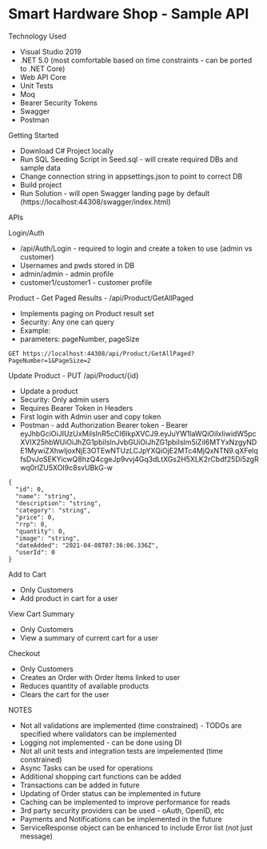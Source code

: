 # Smart Hardware Shop - Sample API

Technology Used
* Visual Studio 2019
* .NET 5.0 (most comfortable based on time constraints - can be ported to .NET Core)
* Web API Core
* Unit Tests
* Moq
* Bearer Security Tokens
* Swagger
* Postman


Getting Started
* Download C# Project locally
* Run SQL Seeding Script in Seed.sql - will create required DBs and sample data
* Change connection string in appsettings.json to point to correct DB
* Build project
* Run Solution - will open Swagger landing page by default (https://localhost:44308/swagger/index.html)

APIs

Login/Auth
*  /api/Auth/Login - required to login and create a token to use (admin vs customer)
* Usernames and pwds stored in DB
* admin/admin - admin profile
* customer1/customer1 - customer profile

Product - Get Paged Results - /api​/Product​/GetAllPaged
* Implements paging on Product result set
* Security: Any one can query
* Example: 
* parameters: pageNumber, pageSize
```shell script
GET https://localhost:44308/api/Product/GetAllPaged?PageNumber=1&PageSize=2
```

Update Product - PUT /api/Product/{id}
* Update a product
* Security: Only admin users
* Requires Bearer Token in Headers
* First login with Admin user and copy token
* Postman - add Authorization Bearer token - Bearer eyJhbGciOiJIUzUxMiIsInR5cCI6IkpXVCJ9.eyJuYW1laWQiOiIxIiwidW5pcXVlX25hbWUiOiJhZG1pbiIsInJvbGUiOiJhZG1pbiIsIm5iZiI6MTYxNzgyNDE1MywiZXhwIjoxNjE3OTEwNTUzLCJpYXQiOjE2MTc4MjQxNTN9.qXFelqfsDvJoSEKYicwQ8hzQ4cgeJp9vvj4Gq3dLtXGs2H5XLK2rCbdf25Di5zgRwq0rlZU5XOI9c8svUBkG-w
```shell script
{
  "id": 0,
  "name": "string",
  "description": "string",
  "category": "string",
  "price": 0,
  "rrp": 0,
  "quantity": 0,
  "image": "string",
  "dateAdded": "2021-04-08T07:36:06.336Z",
  "userId": 0
}
```

Add to Cart 
* Only Customers
* Add product in cart for a user

View Cart Summary
* Only Customers
* View a summary of current cart for a user

Checkout
* Only Customers
* Creates an Order with Order Items linked to user
* Reduces quantity of available products
* Clears the cart for the user


NOTES
* Not all validations are implemented (time constrained) - TODOs are specified where validators can be implemented
* Logging not implemented - can be done using DI
* Not all unit tests and integration tests are impelemented (time constrained)
* Async Tasks can be used for operations
* Additional shopping cart functions can be added
* Transactions can be added in future
* Updating of Order status can be implemented in future
* Caching can be implemented to improve performance for reads
* 3rd party security providers can be used - oAuth, OpenID, etc
* Payments and Notifications can be implemented in the future
* ServiceResponse object can be enhanced to include Error list (not just message)


